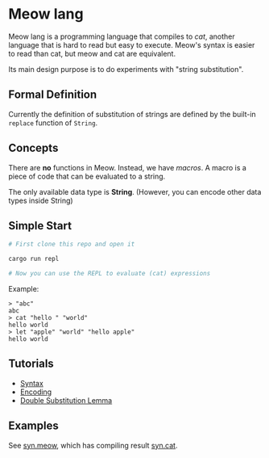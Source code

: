 # Meow lang

Meow lang is a programming language that compiles to *cat*, another language that is hard to read but easy to execute. Meow's syntax is easier to read than cat, but meow and cat are equivalent.

Its main design purpose is to do experiments with "string substitution".

## Formal Definition

Currently the definition of substitution of strings are defined by the built-in `replace` function of `String`.

## Concepts

There are **no** functions in Meow. Instead, we have *macros*. A macro is a piece of code that can be evaluated to a string.

The only available data type is **String**. (However, you can encode other data types inside String)

## Simple Start

```bash
# First clone this repo and open it

cargo run repl

# Now you can use the REPL to evaluate (cat) expressions
```

Example:

```
> "abc"
abc
> cat "hello " "world"
hello world
> let "apple" "world" "hello apple"
hello world
```

## Tutorials

- [Syntax](./docs/Syntax.md)
- [Encoding](./docs/Encoding.md)
- [Double Substitution Lemma](./docs/DSL.md)

## Examples

See [syn.meow](./examples/syn.meow), which has compiling result [syn.cat](./examples/syn.cat).
